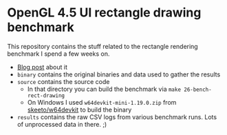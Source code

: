 OpenGL 4.5 UI rectangle drawing benchmark
=========================================

This repository contains the stuff related to the rectangle rendering benchmark I spend a few weeks on.

- [Blog post](http://arkanis.de/weblog/2023-07-10-rectangle-rendering-benchmark) about it
- `binary` contains the original binaries and data used to gather the results
- `source` contains the source code
	- In that directory you can build the benchmark via `make 26-bench-rect-drawing`
	- On Windows I used `w64devkit-mini-1.19.0.zip` from [skeeto/w64devkit](https://github.com/skeeto/w64devkit) to build the binary
- `results` contains the raw CSV logs from various benchmark runs. Lots of unprocessed data in there. ;)
